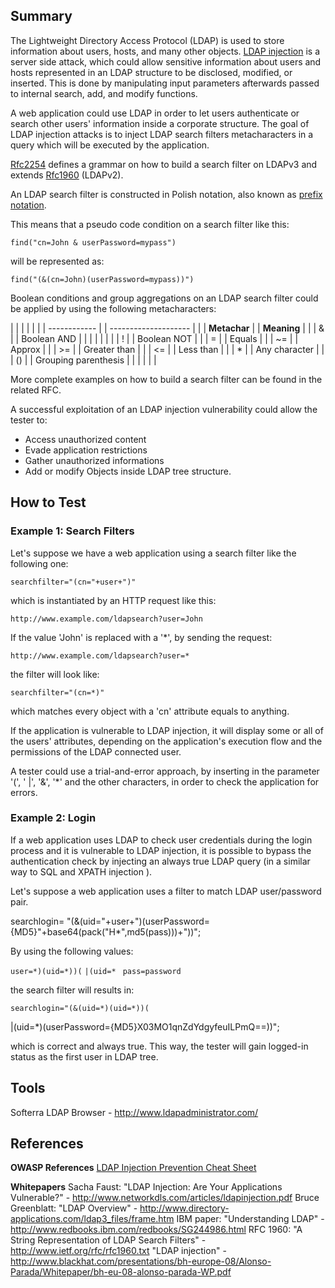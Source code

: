 ## Summary

The Lightweight Directory Access Protocol (LDAP) is used to store
information about users, hosts, and many other objects. [LDAP
injection](LDAP_injection "wikilink") is a server side attack, which
could allow sensitive information about users and hosts represented in
an LDAP structure to be disclosed, modified, or inserted. This is done
by manipulating input parameters afterwards passed to internal search,
add, and modify functions.

A web application could use LDAP in order to let users authenticate or
search other users' information inside a corporate structure. The goal
of LDAP injection attacks is to inject LDAP search filters
metacharacters in a query which will be executed by the application.

[Rfc2254](http://www.ietf.org/rfc/rfc2254.txt) defines a grammar on how
to build a search filter on LDAPv3 and extends
[Rfc1960](http://www.ietf.org/rfc/rfc1960.txt) (LDAPv2).

An LDAP search filter is constructed in Polish notation, also known as
[prefix notation](http://en.wikipedia.org/wiki/Polish_notation).

This means that a pseudo code condition on a search filter like this:

`find("cn=John & userPassword=mypass")`

will be represented as:

`find("(&(cn=John)(userPassword=mypass))")`

Boolean conditions and group aggregations on an LDAP search filter could
be applied by using the following metacharacters:

|  |              |  |                      |
|  | ------------ |  | -------------------- |
|  | **Metachar** |  | **Meaning**          |
|  | &            |  | Boolean AND          |
|  |              |  |                      |
|  | \!           |  | Boolean NOT          |
|  | \=           |  | Equals               |
|  | \~=          |  | Approx               |
|  | \>=          |  | Greater than         |
|  | \<=          |  | Less than            |
|  | \*           |  | Any character        |
|  | ()           |  | Grouping parenthesis |
|  |              |  |                      |

More complete examples on how to build a search filter can be found in
the related RFC.

A successful exploitation of an LDAP injection vulnerability could allow
the tester to:

  - Access unauthorized content
  - Evade application restrictions
  - Gather unauthorized informations
  - Add or modify Objects inside LDAP tree structure.

## How to Test

### Example 1: Search Filters

Let's suppose we have a web application using a search filter like the
following one:

`searchfilter="(cn="+user+")"`

which is instantiated by an HTTP request like this:

`http://www.example.com/ldapsearch?user=John`

If the value 'John' is replaced with a '\*', by sending the request:

`http://www.example.com/ldapsearch?user=*`

the filter will look like:

`searchfilter="(cn=*)"`

which matches every object with a 'cn' attribute equals to anything.

If the application is vulnerable to LDAP injection, it will display some
or all of the users' attributes, depending on the application's
execution flow and the permissions of the LDAP connected user.

A tester could use a trial-and-error approach, by inserting in the
parameter '(', ' |', '&', '\*' and the other characters, in order to
check the application for errors.

### Example 2: Login

If a web application uses LDAP to check user credentials during the
login process and it is vulnerable to LDAP injection, it is possible to
bypass the authentication check by injecting an always true LDAP query
(in a similar way to SQL and XPATH injection ).

Let's suppose a web application uses a filter to match LDAP
user/password pair.

searchlogin=
"(&(uid="+user+")(userPassword={MD5}"+base64(pack("H\*",md5(pass)))+"))";

By using the following values:

`user=*)(uid=*))(`
`|(uid=*`
` pass=password`

the search filter will results in:

`searchlogin="(&(uid=*)(uid=*))(`

|(uid=\*)(userPassword={MD5}X03MO1qnZdYdgyfeuILPmQ==))";

which is correct and always true. This way, the tester will gain
logged-in status as the first user in LDAP tree.

## Tools

Softerra LDAP Browser - <http://www.ldapadministrator.com/>

## References

**OWASP References**
[LDAP Injection Prevention Cheat
Sheet](LDAP_Injection_Prevention_Cheat_Sheet "wikilink")

**Whitepapers**
Sacha Faust: "LDAP Injection: Are Your Applications Vulnerable?" -
<http://www.networkdls.com/articles/ldapinjection.pdf>
Bruce Greenblatt: "LDAP Overview" -
<http://www.directory-applications.com/ldap3_files/frame.htm>
IBM paper: "Understanding LDAP" -
<http://www.redbooks.ibm.com/redbooks/SG244986.html>
RFC 1960: "A String Representation of LDAP Search Filters" -
<http://www.ietf.org/rfc/rfc1960.txt>
"LDAP injection" -
<http://www.blackhat.com/presentations/bh-europe-08/Alonso-Parada/Whitepaper/bh-eu-08-alonso-parada-WP.pdf>